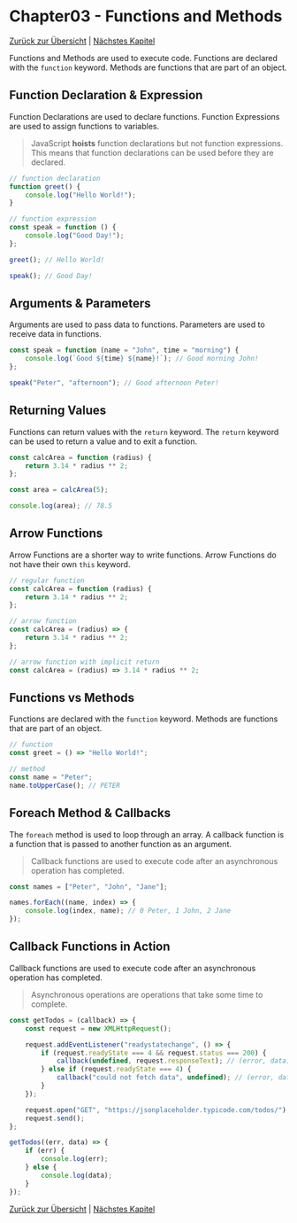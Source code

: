 # Chapter03 - Functions and Methods

[Zurück zur Übersicht](/Modern-Javascript-Course/) | [Nächstes Kapitel](/Modern-Javascript-Course/chapter04-ObjectLiterals)

Functions and Methods are used to execute code. Functions are declared with the `function` keyword. Methods are functions that are part of an object.

## Function Declaration & Expression

Function Declarations are used to declare functions. Function Expressions are used to assign functions to variables.

> JavaScript **hoists** function declarations but not function expressions. This means that function declarations can be used before they are declared.

```javascript
// function declaration
function greet() {
	console.log("Hello World!");
}

// function expression
const speak = function () {
	console.log("Good Day!");
};

greet(); // Hello World!

speak(); // Good Day!
```

## Arguments & Parameters

Arguments are used to pass data to functions. Parameters are used to receive data in functions.

```javascript
const speak = function (name = "John", time = "morning") {
	console.log(`Good ${time} ${name}!`); // Good morning John!
};

speak("Peter", "afternoon"); // Good afternoon Peter!
```

## Returning Values

Functions can return values with the `return` keyword. The `return` keyword can be used to return a value and to exit a function.

```javascript
const calcArea = function (radius) {
	return 3.14 * radius ** 2;
};

const area = calcArea(5);

console.log(area); // 78.5
```

## Arrow Functions

Arrow Functions are a shorter way to write functions. Arrow Functions do not have their own `this` keyword.

```javascript
// regular function
const calcArea = function (radius) {
	return 3.14 * radius ** 2;
};

// arrow function
const calcArea = (radius) => {
	return 3.14 * radius ** 2;
};

// arrow function with implicit return
const calcArea = (radius) => 3.14 * radius ** 2;
```

## Functions vs Methods

Functions are declared with the `function` keyword. Methods are functions that are part of an object.

```javascript
// function
const greet = () => "Hello World!";

// method
const name = "Peter";
name.toUpperCase(); // PETER
```

## Foreach Method & Callbacks

The `foreach` method is used to loop through an array. A callback function is a function that is passed to another function as an argument.

> Callback functions are used to execute code after an asynchronous operation has completed.

```javascript
const names = ["Peter", "John", "Jane"];

names.forEach((name, index) => {
	console.log(index, name); // 0 Peter, 1 John, 2 Jane
});
```

## Callback Functions in Action

Callback functions are used to execute code after an asynchronous operation has completed.

> Asynchronous operations are operations that take some time to complete.

```javascript
const getTodos = (callback) => {
	const request = new XMLHttpRequest();

	request.addEventListener("readystatechange", () => {
		if (request.readyState === 4 && request.status === 200) {
			callback(undefined, request.responseText); // (error, data)
		} else if (request.readyState === 4) {
			callback("could not fetch data", undefined); // (error, data)
		}
	});

	request.open("GET", "https://jsonplaceholder.typicode.com/todos/");
	request.send();
};

getTodos((err, data) => {
	if (err) {
		console.log(err);
	} else {
		console.log(data);
	}
});
```

[Zurück zur Übersicht](/Modern-Javascript-Course/) | [Nächstes Kapitel](/Modern-Javascript-Course/chapter04-ObjectLiterals)
